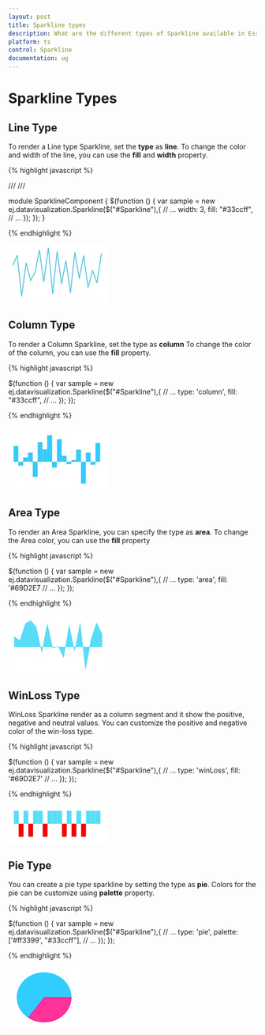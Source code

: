 ```yaml
---
layout: post
title: Sparkline types
description: What are the different types of Sparkline available in Essential typescript Chart.
platform: ts
control: Sparkline
documentation: ug
---
```


# Sparkline Types

## Line Type

To render a Line type Sparkline, set the **type** as **line**. To change the color and width of the line, you can use the **fill** and **width** property.	

{% highlight javascript %}

/// <reference path="tsfiles/jquery.d.ts" />
/// <reference path="tsfiles/ej.web.all.d.ts" />

module SparklineComponent {
    $(function () {
        var sample = new ej.datavisualization.Sparkline($("#Sparkline"),{
            // ...
            width: 3,
            fill: "#33ccff", 
            // ...
       });
    });
}

{% endhighlight %}

![](Sparkline-Types_images/Sparkline-Types_img1.png)

## Column Type

To render a Column Sparkline, set the type as **column** To change the color of the column, you can use the **fill** property.

{% highlight javascript %}

$(function () {
        var sample = new ej.datavisualization.Sparkline($("#Sparkline"),{
            // ...
            type: 'column',
            fill: "#33ccff",
            // ...
       });
    });

{% endhighlight %}

![](Sparkline-Types_images/Sparkline-Types_img2.png)

## Area Type

To render an Area Sparkline, you can specify the type as **area**. To change the Area color, you can use the **fill** property

{% highlight javascript %}

$(function () {
        var sample = new ej.datavisualization.Sparkline($("#Sparkline"),{
            // ...
            type: 'area',
            fill: '#69D2E7
            // ...
       });
    });

{% endhighlight %}

![](Sparkline-Types_images/Sparkline-Types_img3.png)

## WinLoss Type

WinLoss Sparkline render as a column segment and it show the positive, negative and neutral values. You can customize the positive and negative color of the win-loss type.

{% highlight javascript %}

$(function () {
        var sample = new ej.datavisualization.Sparkline($("#Sparkline"),{
            // ...
             type: 'winLoss',
            fill: '#69D2E7'
            // ...
       });
    });

{% endhighlight %}

![](Sparkline-Types_images/Sparkline-Types_img4.png)

## Pie Type

You can create a pie type sparkline by setting the type as **pie**. Colors for the pie can be customize using **palette** property.

{% highlight javascript %}

$(function () {
        var sample = new ej.datavisualization.Sparkline($("#Sparkline"),{
            // ...
            type: 'pie',
            palette: ['#ff3399', "#33ccff"],
            // ...
       });
    });

{% endhighlight %}

![](Sparkline-Types_images/Sparkline-Types_img5.png)
